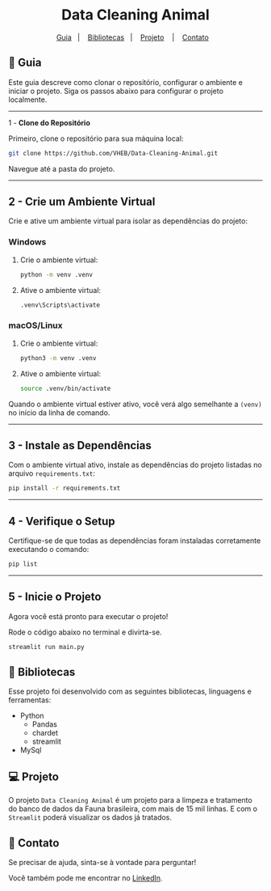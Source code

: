 
<h1 align="center"> Data Cleaning Animal </h1>


<p align="center">
  <a href="#-guia">Guia</a>&nbsp;&nbsp;&nbsp;|&nbsp;&nbsp;&nbsp;
  <a href="#book-bibliotecas">Bibliotecas</a>&nbsp;&nbsp;&nbsp;|&nbsp;&nbsp;&nbsp;
  <a href="#-projeto">Projeto</a>&nbsp;&nbsp;&nbsp; |&nbsp;&nbsp;&nbsp;
  <a href="#email-contato">Contato</a>&nbsp;&nbsp;&nbsp;
</p>

## 🚀 **Guia**

Este guia descreve como clonar o repositório, configurar o ambiente e iniciar o projeto. Siga os passos abaixo para configurar o projeto localmente.

---

 1 - **Clone do Repositório**

Primeiro, clone o repositório para sua máquina local:

```bash
git clone https://github.com/VHEB/Data-Cleaning-Animal.git
```

Navegue até a pasta do projeto.

---

## 2 - **Crie um Ambiente Virtual**

Crie e ative um ambiente virtual para isolar as dependências do projeto:

### **Windows**

1. Crie o ambiente virtual:
   ```bash
   python -m venv .venv
   ```

2. Ative o ambiente virtual:
   ```bash
   .venv\Scripts\activate
   ```

### **macOS/Linux**

1. Crie o ambiente virtual:
   ```bash
   python3 -m venv .venv
   ```

2. Ative o ambiente virtual:
   ```bash
   source .venv/bin/activate
   ```

Quando o ambiente virtual estiver ativo, você verá algo semelhante a `(venv)` no início da linha de comando.

---

## 3 - **Instale as Dependências**

Com o ambiente virtual ativo, instale as dependências do projeto listadas no arquivo `requirements.txt`:

```bash
pip install -r requirements.txt
```

---


## 4 - **Verifique o Setup**

Certifique-se de que todas as dependências foram instaladas corretamente executando o comando:

```bash
pip list
```

---

## 5 - **Inicie o Projeto**

Agora você está pronto para executar o projeto!

Rode o código abaixo no terminal e divirta-se.
```bash
streamlit run main.py
```

## :book: **Bibliotecas**

Esse projeto foi desenvolvido com as seguintes bibliotecas, linguagens e ferramentas:

- Python
   - Pandas
   - chardet
   - streamlit 
- MySql

## 💻 **Projeto**

O projeto `Data Cleaning Animal` é um projeto para a limpeza e tratamento do banco de dados da Fauna brasileira, com mais de 15 mil linhas. E com o `Streamlit` poderá visualizar os dados já tratados.

## :email: **Contato**

Se precisar de ajuda, sinta-se à vontade para perguntar!

Você também pode me encontrar no [LinkedIn](https://www.linkedin.com/in/vitor-heb/).


